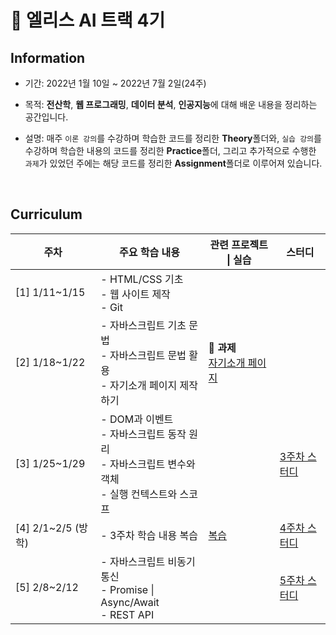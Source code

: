 # 🐰 **엘리스 AI 트랙 4기**

## **Information**
- 기간: 2022년 1월 10일 ~ 2022년 7월 2일(24주)

- 목적: **전산학**, **웹 프로그래밍**, **데이터 분석**, **인공지능**에 대해 배운 내용을 정리하는 공간입니다.

- 설명: 매주 `이론 강의`를 수강하며 학습한 코드를 정리한 **Theory**폴더와, `실습 강의`를 수강하며 학습한 내용의 코드를 정리한 **Practice**폴더, 그리고 추가적으로 수행한 `과제`가 있었던 주에는 해당 코드를 정리한 **Assignment**폴더로 이루어져 있습니다.

</br>

## **Curriculum**
|**주차**|**주요 학습 내용**|**관련 프로젝트 \| 실습**|**스터디**|
|---|---|---|---|
|[1] 1/11~1/15|- HTML/CSS 기초</br>- 웹 사이트 제작</br>- Git|
|[2] 1/18~1/22|- 자바스크립트 기초 문법</br>- 자바스크립트 문법 활용</br>- 자기소개 페이지 제작하기|📃 **과제**</br>[자기소개 페이지](http://kminzy.kdt-gitlab.elice.io/produce-myself/)
|[3] 1/25~1/29|- DOM과 이벤트</br>- 자바스크립트 동작 원리</br>- 자바스크립트 변수와 객체</br>- 실행 컨텍스트와 스코프||[3주차 스터디](https://github.com/kminzy/elice/blob/main/%5Bweek_03%5D%20%EC%9E%90%EB%B0%94%EC%8A%A4%ED%81%AC%EB%A6%BD%ED%8A%B8%20%E2%85%A1/Study.md)|
|[4] 2/1~2/5 (방학)|- 3주차 학습 내용 복습|[복습](https://github.com/kminzy/elice/tree/main/%5Bweek_04%5D%20%EB%B0%A9%ED%95%99)|[4주차 스터디](https://github.com/kminzy/elice/blob/main/%5Bweek_04%5D%20%EB%B0%A9%ED%95%99/Study.md)|
|[5] 2/8~2/12|- 자바스크립트 비동기 통신<br>- Promise \| Async/Await<br>- REST API||[5주차 스터디](https://github.com/kminzy/elice/blob/main/%5Bweek_05%5D%20%EC%9E%90%EB%B0%94%EC%8A%A4%ED%81%AC%EB%A6%BD%ED%8A%B8%20%E2%85%A2/Study.md)|